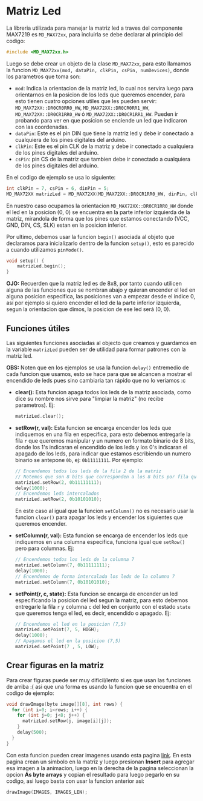 # Matriz Led

La libreria utilizada para manejar la matriz led a traves del componente MAX7219 es `MD_MAX72xx`, para incluirla se debe declarar al principio del codigo:

```ino
#include <MD_MAX72xx.h>
```

Luego se debe crear un objeto de la clase `MD_MAX72xx`, para esto llamamos la funcion `MD_MAX72xx(mod, dataPin, clkPin, csPin, numDevices)`, donde los parametros que toma son:

- `mod`: Indica la orientacion de la matriz led, lo cual nos servira luego para orientarnos en la posicion de los leds que queremos encender, para esto tienen cuatro opciones utiles que les pueden servir: `MD_MAX72XX::DR0CR0RR0_HW`, `MD_MAX72XX::DR0CR0RR1_HW`, `MD_MAX72XX::DR0CR1RR0_HW` ó `MD_MAX72XX::DR0CR1RR1_HW`. Pueden ir probando para ver en que posicion se enciende un led que indicaron con las coordenadas.
- `dataPin`: Este es el pin DIN que tiene la matriz led y debe ir conectado a cualquiera de los pines digitales del arduino.
- `clkPin`: Este es el pin CLK de la matriz y debe ir conectado a cualquiera de los pines digitales del arduino.
- `csPin`: pin CS de la matriz que tambien debe ir conectado a cualquiera de los pines digitales del arduino.

En el codigo de ejemplo se usa lo siguiente:

```ino
int clkPin = 7, csPin = 6, dinPin = 5;
MD_MAX72XX matrizLed = MD_MAX72XX(MD_MAX72XX::DR0CR1RR0_HW, dinPin, clkPin, csPin, 1);
```

En nuestro caso ocupamos la orientacion `MD_MAX72XX::DR0CR1RR0_HW` donde el led en la posicion (0, 0) se encuentra en la parte inferior izquierda de la matriz, mirandola de forma que los pines que estamos conectando (VCC, GND, DIN, CS, SLK) estan en la posicion inferior.

Por ultimo, debemos usar la funcion `begin()` asociada al objeto que declaramos para inicializarlo dentro de la funcion `setup()`, esto es parecido a cuando utilizamos `pinMode()`.

```ino
void setup() {
    matrizLed.begin();
}
```

**OJO:** Recuerden que la matriz led es de 8x8, por tanto cuando utilicen alguna de las funciones que se nombran abajo y quieran encender el led en alguna posicion especifica, las posiciones van a empezar desde el indice 0, así por ejemplo si quiero encender el led de la parte inferior izquierda, segun la orientacion que dimos, la posicion de ese led será (0, 0).

## Funciones útiles

Las siguientes funciones asociadas al objecto que creamos y guardamos en la variable `matrizLed` pueden ser de utilidad para formar patrones con la matriz led.

**OBS:** Noten que en los ejemplos se usa la funcion `delay()` entremedio de cada funcion que usamos, esto se hace para que se alcancen a mostrar el encendido de leds pues sino cambiaria tan rápido que no lo veriamos :c

- **clear():** Esta funcion apaga todos los leds de la matriz asociada, como dice su nombre nos sirve para "limpiar la matriz" (no recibe parametros). Ej:

    ```ino
    matrizLed.clear();
    ```

- **setRow(r, val):** Esta funcion se encarga encender los leds que indiquemos en una fila en específica, para esto debemos entregarle la fila `r` que queremos manipular y un numero en formato binario de 8 bits, donde los 1's indicaran el encendido de los leds y los 0's indicaran el apagado de los leds, para indicar que estamos escribiendo un numero binario se antepone `0b`, ej: `0b11111111`. Por ejemplo:

    ```ino
    // Encendemos todos los leds de la fila 2 de la matriz
    // Notemos que son 8 bits que corresponden a los 8 bits por fila que existen
    matrizLed.setRow(2, 0b11111111);
    delay(1000);
    // Encendemos leds intercalados
    matrizLed.setRow(2, 0b10101010);
    ```

    En este caso al igual que la funcion `setColumn()` no es necesario usar la funcion `clear()` para apagar los leds y encender los siguientes que queremos encender.

- **setColumn(r, val):** Esta funcion se encarga de encender los leds que indiquemos en una columna especifica, funciona igual que `setRow()` pero para columnas. Ej:

    ```ino
    // Encendemos todos los leds de la columna 7
    matrizLed.setColumn(7, 0b11111111);
    delay(1000);
    // Encendemos de forma intercalada los leds de la columna 7
    matrizLed.setColumn(7, 0b10101010);
    ```

- **setPoint(r, c, state):** Esta funcion se encarga de encender un led especificando la posicion del led segun la matriz, para esto debemos entregarle la fila `r` y columna `c` del led en conjunto con el estado `state` que queremos tenga el led, es decir, encendido o apagado. Ej:

    ```ino
    // Encendemos el led en la posicion (7,5)
    matrizLed.setPoint(7, 5, HIGH);
    delay(1000);
    // Apagamos el led en la posicion (7,5)
    matrizLed.setPoint(7 , 5, LOW);
    ```

## Crear figuras en la matriz

Para crear figuras puede ser muy dificil/lento si es que usan las funciones de arriba :( asi que una forma es usando la funcion que se encuentra en el codigo de ejemplo:

```ino
void drawImage(byte image[][8], int rows) {
  for (int i=0; i<rows; i++) {
    for (int j=0; j<8; j++) {
      matrizLed.setRow(j, image[i][j]);
    }
    delay(500);
  }
}
```

Con esta funcion pueden crear imagenes usando esta pagina [link](https://xantorohara.github.io/led-matrix-editor/). En esta pagina crean un simbolo en la matriz y luego presionan **Insert** para agregar esa imagen a la animacion, luego en la derecha de la pagina seleccionan la opcion **As byte arrays** y copian el resultado para luego pegarlo en su codigo, asi luego basta con usar la funcion anterior asi:

```ino
drawImage(IMAGES, IMAGES_LEN);
```

